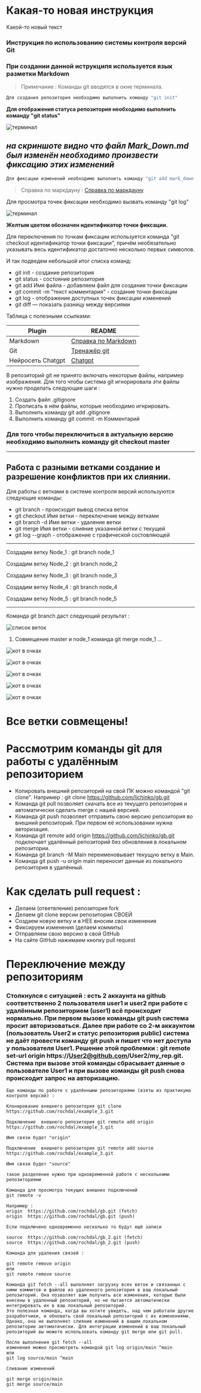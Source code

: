 # Какая-то новая инструкция

Какой-то новый текст

### Инструкция по использованию системы контроля версий Git
### При создании данной иструкципя используется язык разметки Markdown

> Примечание : Команды git вводятся в окне терминала.

```sh
Для создания репозитория необходимо выполнить команду "git init" 
```
**Для отображения статуса репозитория необходимо выполнить команду "git status"**

![терминал](img_1.png)

## _на скриншоте видно что файл Mark_Down.md был изменён необходимо произвести фиксацию этих изменений_

```sh
Для фиксации изменений необходимо выполнить команду "git add mark_down.md" и затем команду  "git commit -m Комментарий"
```
> Справка по маркдауну : [Справка по маркдауну](https://texterra.ru/blog/ischerpyvayushchaya-shpargalka-po-sintaksisu-razmetki-markdown-na-zametku-avtoram-veb-razrabotchikam.html)

Для просмотра точек фиксации необходимо вызвать команду "git log"

![терминал](img_2.png)

__Желтым цветом обозначен идентификатор точки фиксации.__

Для переключения по точкам фиксации используется команда "git checkout идентификатор точки фиксации", причём необязательно указывать весь идентификатор достаточно несколько первых символов.

И так подведем небольшой итог списка команд:

* git init - создание репозитория
* git status - состояние репозитория
* git add Имя файла - добавляем файл для создания точки фиксации
* git commit -m "текст комментария" - создание точки фиксации
* git log - отображение доступных точек фиксации изменений
* git diff — показать разницу между версиями

Таблица с полезными ссылками:

| Plugin | README |
| ------ | ------ |
| Markdown  | [Справка по Markdown](https://dillinger.io) |
| Git | [Тренажёр git](https://learngitbranching.js.org) |
| Нейросеть Chatgpt | [Chatgpt](https://Chatgpt.com) |

В репозиторий git не принято включать некоторые файлы, например изображения. Для того чтобы система git игнорировала эти файлы нужно проделать следующие шаги :

1. Создать файл .gitignore
2. Прописать в нём файлы, которые необходимо игнрировать.
3. Выполнить команду git add .gitignore
4. Выполнить команду git commit -m Комментарий

### Для того чтобы переключиться в актуальную версию необходимо выполнить команду git checkout master

******
 ## Работа с разными ветками создание и разрешение конфликтов при их слиянии.

Для работы с ветками в системе контроля версий используются следующие команды:

+ git branch - происходит вывод списка веток
+ git checkout Имя ветки  - переключение между ветками
+ git branch -d Имя ветки - удаление ветки
+ git merge Имя ветки - слияние указанной ветки с текущей
+ git log --graph  - отображение с графической состовляющей

******
Создадим ветку Node_1 : git branch node_1

Создадим ветку Node_2 : git branch node_2

Создадим ветку Node_3 : git branch node_3

Создадим ветку Node_4 : git branch node_4

Создадим ветку Node_5 : git branch node_5
*****

Команда git branch даст следующий результат :

![список веток](node_list.png)

1. Совмещение master и node_1 команда git merge node_1
...

![кот в очках](cat_1.png)

![кот в очках](cat_2.png)

![кот в очках](cat_3.png)

![кот в очках](cat_4.png)

![кот в очках](cat_5.png)

# Все ветки совмещены!

# Рассмотрим команды git для работы с удалённым репозиторием 

+ Копировать внешний репозиторий на свой ПК можно командой "git clone".
Например : git clone https://github.com/lichinko/gb.git
+ Команда git pull позволяет скачать все из текущего репозитория и автоматически сделать merge с нашей версией.
+ Команда git push позволяет отправить свою версию репозитория во
внешний репозиторий. При первом её использовании нужна авторизация.
+ Команда git remote add origin https://github.com/lichinko/gb.git
подключает удалённый репозиторий без обновления в локальном репозитории.
+ Команда git branch -M Main переименовывает текущую ветку в Main.
+ Команда git push -u origin main переносит данные из локального репозитория в удалённый.

# Как сделать pull request :
+ Делаем  (ответвление) репозитория fork
+ Делаем git clone   версии репозитория СВОЕЙ
+ Создаем новую ветку и в НЕЕ вносим свои изменения
+ Фиксируем изменения (делаем коммиты)
+ Отправляем свою версию в свой GitHub 
+ На сайте GitHub нажимаем кнопку pull request

# Переключение между репозиториям

### Столкнулся с ситуацией : есть 2 аккаунта на github соответственно 2 пользователя user1 и user2 при работе с удалённым репозиторием (user1) всё происходит нормально. При первом вызове команды git push система просит авторизоваться. Далее при работе со 2-м аккаунтом (пользователь User2 и статус репозитория public) система не даёт провести команду git push и пишет что нет доступа у пользователя User1. Решение этой проблемки : git remote set-url origin https://User2@github.com/User2/my_rep.git. Система при вызове этой команды сбрасывает данные о пользователе User1 и при вызове команды git push снова происходит запрос на авторизацию.

```
Еще команды по работе с удалёнными репозиториями (взяты из практикума контроля версий) :
```
```
Клонирование внешнего репозитория git clone https://github.com/rochdal/example_3.git

```
```
Подключение  внешнего репозитория git remote add origin https://github.com/rochdal/example_3.git

Имя связи будет "origin"

Подключение  внешнего репозитория git remote add source https://github.com/rochdal/example_3.git

Имя связи будет "source"

такое разделение нужно при одновременной работе с несколькими репозиториями
```
```
Команда для просмотра текущих внешних подключений
git remote -v

Например :
origin  https://github.com/rochdal/gb.git (fetch)
origin  https://github.com/rochdal/gb.git (push)

Если подключено одновременно несколько то будут ещё записи

source  https://github.com/rochdal/gb_2.git (fetch)
source  https://github.com/rochdal/gb_2.git (push)
```
```
Команда для удаления связей :

git remote remove origin 
или
git remote remove source
```
```
Команда git fetch --all выполняет загрузку всех веток и связанных с ними коммитов и файлов из удаленного репозитория в ваш локальный репозиторий. Она позволяет вам получить все изменения, которые были внесены в удаленный репозиторий, но не пытается автоматически интегрировать их в ваш локальный репозиторий.
Это полезная команда, когда вы хотите увидеть, над чем работали другие разработчики, и обновить свой локальный репозиторий с их изменениями. Однако, она не выполняет слияние изменений в вашем локальном репозитории автоматически. Для интеграции изменений в ваш локальный репозиторий вы можете использовать команду git merge или git pull.

После выполнения git fetch --all
изменения можно просмотреть командой git log origin/main ^main 
или 
git log source/main ^main 

Сливание изменений

git merge origin/main
git merge source/main

```

